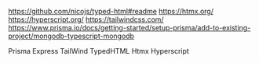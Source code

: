 https://github.com/nicojs/typed-html#readme
https://htmx.org/
https://hyperscript.org/
https://tailwindcss.com/
https://www.prisma.io/docs/getting-started/setup-prisma/add-to-existing-project/mongodb-typescript-mongodb

Prisma
Express
TailWind TypedHTML
Htmx Hyperscript


